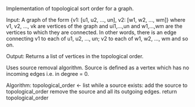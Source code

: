 Implementation of topological sort order for a graph.

Input: A graph of the form {v1: [u1, u2, ..., un], v2: [w1, w2, ..., wm]}
where v1, v2, ..., vk are vertices of the graph and ui1,...,un and w1,...,wm are the vertices to which they are connected. 
In other words, there is an edge connecting v1 to each of u1, u2, ..., un; v2 to each of w1, w2, ..., wm and so on.

Output: Returns a list of vertices in the topological order.

Uses source removal algorithm. Source is defined as a vertex which has no incoming edges i.e. in degree = 0.

Algorithm:
	topological_order <- list
	while a source exists:
		add the source to topological_order
		remove the source and all its outgoing edges.
	return topological_order
